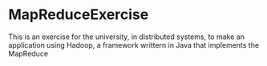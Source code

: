 # MapReduceExercise
This is an exercise for the university, in distributed systems, to make an application using Hadoop, a framework writtern in Java that implements the MapReduce 
